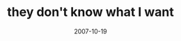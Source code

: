 ---
layout: base.njk
title : 'they don&#39;t know what I want' 
view_title : 'no one understands me' 
year : '2007' 
date : '2007-10-19' 
img_file : '/drawing/nooneunderstandsme.png' 
html_file : 'nooneunderstandsme' 
next_html : 'eventhebasicsareexpensive.html' 
year_order : '214' 
permalink : "title/{{html_file}}.html"
---